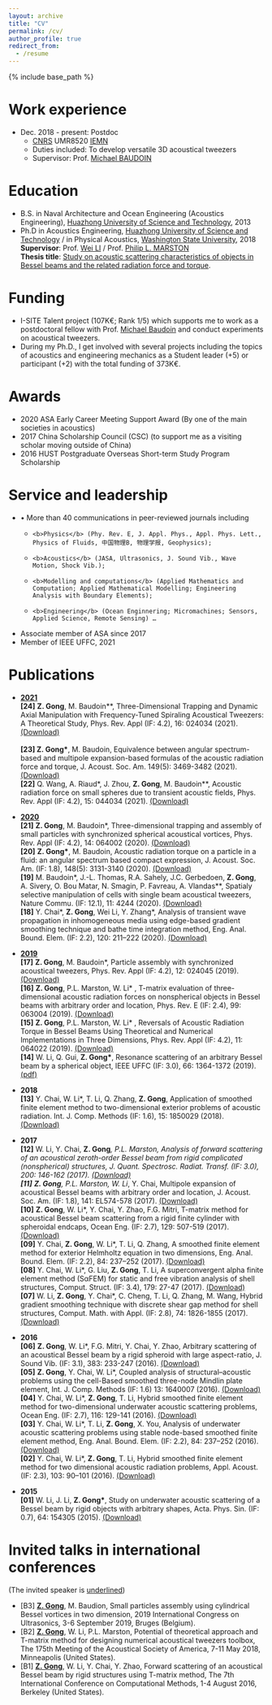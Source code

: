 ```yaml
---
layout: archive
title: "CV"
permalink: /cv/
author_profile: true
redirect_from:
  - /resume
---
```


{% include base_path %}

Work experience
======
* Dec. 2018 - present: Postdoc
  * [CNRS](https://www.cnrs.fr/) UMR8520 [IEMN](https://www.iemn.fr/)
  * Duties included: To develop versatile 3D acoustical tweezers
  * Supervisor: Prof. [Michael BAUDOIN](http://films-lab.univ-lille1.fr/michael/michael/Home.html)

Education
======
* B.S. in Naval Architecture and Ocean Engineering (Acoustics Engineering), [Huazhong University of Science and Technology](http://english.hust.edu.cn/), 2013
* Ph.D in Acoustics Engineering, [Huazhong University of Science and Technology](http://english.hust.edu.cn/) / in Physical Acoustics, [Washington State University](https://wsu.edu/), 2018 <br />
<b>Supervisor</b>: Prof. [Wei LI](http://english.ch.hust.edu.cn/info/1043/1218.htm) / Prof. [Philip L. MARSTON](https://physics.wsu.edu/people/faculty/p-marston/) <br />
<b>Thesis title</b>: [Study on acoustic scattering characteristics of objects in Bessel beams and the related radiation force and torque](https://github.com/ZhixiongGONG/AcousticsX.com/blob/23c3c315e9e2ad0359b414c391a19a16d2d4d0b9/files/Thesis_Gong_2018.pdf).

Funding
======
* I-SITE Talent project (107K€; Rank 1/5) which supports me to work as a postdoctoral fellow with Prof. [Michael Baudoin](http://films-lab.univ-lille1.fr/michael/michael/Home.html) and conduct experiments on acoustical tweezers.
* During my Ph.D., I get involved with several projects including the topics of acoustics and engineering mechanics as a Student leader (+5) or participant (+2) with the total funding of 373K€.

Awards
======
* 2020	ASA Early Career Meeting Support Award (By one of the main societies in acoustics)
* 2017  China Scholarship Council (CSC) (to support me as a visiting scholar moving outside of China)
* 2016	HUST Postgraduate Overseas Short-term Study Program Scholarship

Service and leadership
======
* •	More than 40 communications in peer-reviewed journals including
  * 	<b>Physics</b> (Phy. Rev. E, J. Appl. Phys., Appl. Phys. Lett., Physics of Fluids, 中国物理B, 物理学报, Geophysics); 
  * 	<b>Acoustics</b> (JASA, Ultrasonics, J. Sound Vib., Wave Motion, Shock Vib.); 
  * 	<b>Modelling and computations</b> (Applied Mathematics and Computation; Applied Mathematical Modelling; Engineering Analysis with Boundary Elements);
  * 	<b>Engineering</b> (Ocean Enginnering; Micromachines; Sensors, Applied Science, Remote Sensing) …
* Associate member of ASA since 2017
* Member of IEEE UFFC, 2021 
  
Publications
======
* <u><b>2021</b></u> <br/>
  <b>[24]</b> <b>Z. Gong</b>, M. Baudoin**, Three-Dimensional Trapping and Dynamic Axial Manipulation with Frequency-Tuned Spiraling Acoustical Tweezers: A Theoretical Study, Phys. Rev. Appl (IF: 4.2), 16: 024034 (2021). [(Download)](https://github.com/ZhixiongGONG/AcousticsX.com/blob/7dd45326c85e91d7a9f230ce825a79794b561679/files/Journal_14_2020PRApplied_3DAxialDisplacement.pdf)  <br/>  
 <b>[23] Z. Gong*</b>, M. Baudoin, Equivalence between angular spectrum-based and multipole expansion-based formulas of the acoustic radiation force and torque, J. Acoust. Soc. Am. 149(5): 3469-3482 (2021). [(Download)](https://github.com/ZhixiongGONG/AcousticsX.com/blob/6af5add20652a80ecfabb45f2b983a36a361b3d3/files/Journal_13_2021JASA_Equivalence.pdf) <br/> 
  <b>[22]</b> Q. Wang, A. Riaud*, J. Zhou, <b>Z. Gong</b>, M. Baudoin**, Acoustic radiation force on small spheres due to transient acoustic fields, Phys. Rev. Appl (IF: 4.2), 15: 044034 (2021). [(Download)](https://github.com/ZhixiongGONG/AcousticsX.com/blob/6af5add20652a80ecfabb45f2b983a36a361b3d3/files/Journal_C10_2021PRApplied.pdf)
* <u><b>2020</b></u> <br/> 
  <b>[21]</b> <b>Z. Gong</b>, M. Baudoin*, Three-dimensional trapping and assembly of small particles with synchronized spherical acoustical vortices, Phys. Rev. Appl (IF: 4.2), 14: 064002 (2020). [(Download)](https://github.com/ZhixiongGONG/AcousticsX.com/blob/6af5add20652a80ecfabb45f2b983a36a361b3d3/files/Journal_12_2020PRApplied_3DAssembly.pdf) <br/> 
  <b>[20]</b> <b>Z. Gong*</b>, M. Baudoin, Acoustic radiation torque on a particle in a fluid:  an angular spectrum based compact expression, J. Acoust. Soc. Am. (IF: 1.8), 148(5): 3131-3140 (2020). [(Download)](https://github.com/ZhixiongGONG/AcousticsX.com/blob/6af5add20652a80ecfabb45f2b983a36a361b3d3/files/Journal_11_2020JASA_ART.pdf) <br/> 
  <b>[19]</b> M. Baudoin*, J.-L. Thomas, R.A. Sahely, J.C. Gerbedoen, <b>Z. Gong</b>, A. Sivery, O. Bou Matar, N. Smagin, P. Favreau, A. Vlandas**, Spatialy selective manipulation of cells with single beam acoustical tweezers, Nature Commu. (IF: 12.1), 11: 4244 (2020). [(Download)](https://github.com/ZhixiongGONG/AcousticsX.com/blob/6af5add20652a80ecfabb45f2b983a36a361b3d3/files/Journal_C08_2020Nature%20Commun.pdf) <br/> 
  <b>[18]</b> Y. Chai*, <b>Z. Gong</b>, Wei Li, Y. Zhang*, Analysis of transient wave propagation in inhomogeneous media using edge-based gradient smoothing technique and bathe time integration method, Eng. Anal. Bound. Elem. (IF: 2.2), 120: 211–222 (2020). [(Download)](https://github.com/ZhixiongGONG/AcousticsX.com/blob/6af5add20652a80ecfabb45f2b983a36a361b3d3/files/Journal_C09_2020EABE.pdf)

* <u><b>2019</b></u> <br/> 
  <b>[17]</b> <b>Z. Gong</b>, M. Baudoin*, Particle assembly with synchronized acoustical tweezers, Phys. Rev. Appl (IF: 4.2), 12: 024045 (2019). [(Download)](https://github.com/ZhixiongGONG/AcousticsX.com/blob/6af5add20652a80ecfabb45f2b983a36a361b3d3/files/Journal_10_2019PRApplied_2DAssembly.pdf) <br/> 
  <b>[16]</b> <b>Z. Gong</b>, P.L. Marston, W. Li* , T-matrix evaluation of three-dimensional acoustic radiation forces on nonspherical objects in Bessel beams with arbitrary order and location, Phys. Rev. E (IF: 2.4), 99: 063004 (2019). [(Download)](https://github.com/ZhixiongGONG/AcousticsX.com/blob/6af5add20652a80ecfabb45f2b983a36a361b3d3/files/Journal_07_2019PRE_ARFNonspherical.pdf) <br/> 
  <b>[15]</b> <b>Z. Gong</b>, P.L. Marston, W. Li* , Reversals of Acoustic Radiation Torque in Bessel Beams Using Theoretical and Numerical Implementations in Three Dimensions, Phys. Rev. Appl (IF: 4.2), 11: 064022 (2019). [(Download)](https://github.com/ZhixiongGONG/AcousticsX.com/blob/004125df52b6012a67196904f78eda3632cd65ba/files/Journal_08_2019PRApplied_TorqueReversal.pdf) <br/> 
  <b>[14]</b> W. Li, Q. Gui, <b>Z. Gong*</b>, Resonance scattering of an arbitrary Bessel beam by a spherical object, IEEE UFFC (IF: 3.0), 66: 1364-1372 (2019). [(pdf)](https://github.com/ZhixiongGONG/AcousticsX.com/blob/7b6793bb2c0772cf91cbed16f69685950263f1ed/files/Journal_09_2019IEEE%20TUFFC_RST.pdf) <br/> 

* <b>2018</b> <br/> 
  <b>[13]</b> Y. Chai, W. Li*, T. Li, Q. Zhang, <b>Z. Gong</b>, Application of smoothed finite element method to two-dimensional exterior problems of acoustic radiation. Int. J. Comp. Methods (IF: 1.6), 15: 1850029 (2018). [(Download)](https://github.com/ZhixiongGONG/AcousticsX.com/blob/7b6793bb2c0772cf91cbed16f69685950263f1ed/files/Journal_C07_2018IJCM.pdf)

* <b>2017</b> <br/> 
  <b>[12]</b> W. Li, Y. Chai, <b>Z. Gong</b>*, P.L. Marston, Analysis of forward scattering of an acoustical zeroth-order Bessel beam from rigid complicated (nonspherical) structures, J. Quant. Spectrosc. Radiat. Transf. (IF: 3.0), 200: 146-162 (2017). [(Download)](https://github.com/ZhixiongGONG/AcousticsX.com/blob/7b6793bb2c0772cf91cbed16f69685950263f1ed/files/Journal_06_2017JQSRT.pdf) <br/> 
  <b>[11]</b> <b>Z. Gong</b>, P.L. Marston, W. Li*, Y. Chai, Multipole expansion of acoustical Bessel beams with arbitrary order and location, J. Acoust. Soc. Am. (IF: 1.8), 141: EL574-578 (2017). [(Download)](https://github.com/ZhixiongGONG/AcousticsX.com/blob/7b6793bb2c0772cf91cbed16f69685950263f1ed/files/Journal_05_2017JASA-EL_offaxis.pdf) <br/> 
  <b>[10]</b> <b>Z. Gong</b>, W. Li*, Y. Chai, Y. Zhao, F.G. Mitri, T-matrix method for acoustical Bessel beam scattering from a rigid finite cylinder with spheroidal endcaps, Ocean Eng. (IF: 2.7), 129: 507-519 (2017). [(Download)](https://github.com/ZhixiongGONG/AcousticsX.com/blob/97b5665ef2e6ca6618018971a4f8070f8a1541ee/files/Journal_04_2017OE.pdf) <br/> 
  <b>[09]</b> Y. Chai, <b>Z. Gong</b>, W. Li*, T. Li, Q. Zhang, A smoothed finite element method for exterior Helmholtz equation in two dimensions, Eng. Anal. Bound. Elem. (IF: 2.2), 84: 237–252 (2017). [(Download)](https://github.com/ZhixiongGONG/AcousticsX.com/blob/97b5665ef2e6ca6618018971a4f8070f8a1541ee/files/Journal_C06_2017EABE.pdf) <br/> 
  <b>[08]</b> Y. Chai, W. Li*, G. Liu, <b>Z. Gong</b>, T. Li, A superconvergent alpha finite element method (SαFEM) for static and free vibration analysis of shell structures, Comput. Struct. (IF: 3.4), 179: 27-47 (2017). [(Download)](https://github.com/ZhixiongGONG/AcousticsX.com/blob/97b5665ef2e6ca6618018971a4f8070f8a1541ee/files/Journal_C04_2017CS.pdf) <br/> 
  <b>[07]</b> W. Li, <b>Z. Gong</b>, Y. Chai*, C. Cheng, T. Li, Q. Zhang, M. Wang, Hybrid gradient smoothing technique with discrete shear gap method for shell structures, Comput. Math. with Appl. (IF: 2.8), 74: 1826-1855 (2017). [(Download)](https://github.com/ZhixiongGONG/AcousticsX.com/blob/97b5665ef2e6ca6618018971a4f8070f8a1541ee/files/Journal_C05_2017CMA(FEM).pdf) 

* <b>2016</b> <br/> 
  <b>[06]</b> <b>Z. Gong</b>, W. Li*, F.G. Mitri, Y. Chai, Y. Zhao, Arbitrary scattering of an acoustical Bessel beam by a rigid spheroid with large aspect-ratio, J. Sound Vib. (IF: 3.1), 383: 233-247 (2016). [(Download)](https://github.com/ZhixiongGONG/AcousticsX.com/blob/97b5665ef2e6ca6618018971a4f8070f8a1541ee/files/Journal_03_2016JSV.pdf) <br/> 
  <b>[05]</b> <b>Z. Gong</b>, Y. Chai, W. Li*, Coupled analysis of structural–acoustic problems using the cell-Based smoothed three-node Mindlin plate element, Int. J. Comp. Methods (IF: 1.6) 13: 1640007 (2016). [(Download)](https://github.com/ZhixiongGONG/AcousticsX.com/blob/97b5665ef2e6ca6618018971a4f8070f8a1541ee/files/Journal_02_2016IJCM.pdf) <br/> 
  <b>[04]</b> Y. Chai, W. Li*, <b>Z. Gong</b>, T. Li, Hybrid smoothed finite element method for two-dimensional underwater acoustic scattering problems, Ocean Eng. (IF: 2.7), 116: 129-141 (2016). [(Download)](https://github.com/ZhixiongGONG/AcousticsX.com/blob/97b5665ef2e6ca6618018971a4f8070f8a1541ee/files/Journal_C03_2016OE.pdf) <br/> 
  <b>[03]</b> Y. Chai, W. Li*, T. Li, <b>Z. Gong</b>, X. You, Analysis of underwater acoustic scattering problems using stable node-based smoothed finite element method, Eng. Anal. Bound. Elem. (IF: 2.2), 84: 237–252 (2016). [(Download)](https://github.com/ZhixiongGONG/AcousticsX.com/blob/97b5665ef2e6ca6618018971a4f8070f8a1541ee/files/Journal_C01_2016EABE.pdf) <br/> 
  <b>[02]</b> Y. Chai, W. Li*, <b>Z. Gong</b>, T. Li, Hybrid smoothed finite element method for two dimensional acoustic radiation problems, Appl. Acoust. (IF: 2.3), 103: 90–101 (2016). [(Download)](https://github.com/ZhixiongGONG/AcousticsX.com/blob/97b5665ef2e6ca6618018971a4f8070f8a1541ee/files/Journal_C02_2016APAC.pdf) <br/> 

* <b>2015</b> <br/> 
  <b>[01]</b> W. Li, J. Li, <b>Z. Gong*</b>, Study on underwater acoustic scattering of a Bessel beam by rigid objects with arbitrary shapes, Acta. Phys. Sin. (IF: 0.7), 64: 154305 (2015). [(Download)](https://github.com/ZhixiongGONG/AcousticsX.com/blob/97b5665ef2e6ca6618018971a4f8070f8a1541ee/files/Journal_01_2015APS_BesselSpheroid.pdf)

  
Invited talks in international conferences
======
 (The invited speaker is <u>underlined</u>)
* [B3] <u><b>Z. Gong</b></u>, M. Baudion, Small particles assembly using cylindrical Bessel vortices in two dimension, 2019 International Congress on Ultrasonics, 3-6 September 2019, Bruges (Belgium).
* [B2] <u><b>Z. Gong</b></u>, W. Li, P.L. Marston, Potential of theoretical approach and T-matrix method for designing numerical acoustical tweezers toolbox,  The 175th Meeting of the Acoustical Society of America, 7-11 May 2018, Minneapolis (United States).
* [B1] <u><b>Z. Gong</b></u>, W. Li, Y. Chai, Y. Zhao, Forward scattering of an acoustical Bessel beam by rigid structures using T-matrix method, The 7th International Conference on Computational Methods, 1-4 August 2016, Berkeley (United States).

